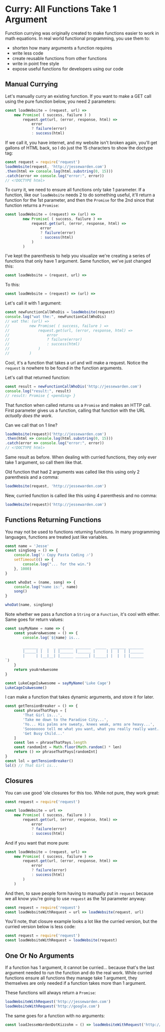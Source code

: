 # Curry: All Functions Take 1 Argument

Function currying was originally created to make functions easier to work in math equations. In real world functional programming, you use them to:

- shorten how many arguments a function requires
- write less code
- create reusable functions from other functions
- write in point free style
- expose useful functions for developers using our code

## Manual Currying

Let's manually curry an existing function. If you want to make a GET call using the pure function below, you need 2 parameters:

```javascript
const loadWebsite = (request, url) =>
    new Promise( ( success, failure ) )
        request.get(url, (error, response, html) =>
            error
            ? failure(error)
            : success(html)
```

If we call it, you have internet, and my website isn't broken again, you'll get gallons of HTML back, so I do just the 15 characters to show the doctype tag:

```javascript
const request = require('request')
loadWebsite(request, 'http://jessewarden.com')
.then(html => console.log(html.substring(0, 15)))
.catch(error => console.log("error:", error))
// <!DOCTYPE html>
```

To curry it, we need to ensure all functions only take 1 parameter. If a function, like our `loadWebsite` needs 2 to do something useful, it'll return a function for the 1st parameter, and then the `Promise` for the 2nd since that function returns a `Promise`:

```javascript
const loadWebsite = (request) => (url) =>
        new Promise( ( success, failure ) =>
            request.get(url, (error, response, html) =>
                error
                ? failure(error)
                : success(html)
            )
        )
```

I've kept the parenthesis to help you visualize we're creating a series of functions that only have 1 argument. Same function, we've just changed this:

```javascript
const loadWebsite = (request, url) =>
```

To this:

```javascript
const loadWebsite = (request) => (url) =>
```

Let's call it with 1 argument:

```javascript
const newFunctionCallWhoDis = loadWebsite(request)
console.log("wat the:", newFunctionCallWhoDis)
// wat the: (url) =>
//         new Promise( ( success, failure ) =>
//             request.get(url, (error, response, html) =>
//                 error
//                 ? failure(error)
//                 : success(html)
//             )
//         )
```

Cool, it's a function that takes a url and will make a request. Notice the `request` is nowhere to be found in the function arguments.

Let's call that returned function:

```javascript
const result = newFunctionCallWhoDis('http://jessewarden.com')
console.log("result:", result)
// result: Promise { <pending> }
```

That function when called returns us a `Promise` and makes an HTTP call. First parameter gives us a function, calling that function with the URL _actually does the work_.

Can we call that on 1 line?

```javascript
loadWebsite(request)('http://jessewarden.com')
.then(html => console.log(html.substring(0, 15)))
.catch(error => console.log("error:", error))
// <!DOCTYPE html>
```

Same result as before. When dealing with curried functions, they only ever take 1 argument, so call them like that.

Old function that had 2 arguments was called like this using only 2 parenthesis and a comma:

```javascript
loadWebsite(request, 'http://jessewarden.com')
```

New, curried function is called like this using 4 parenthesis and no comma:

```javascript
loadWebsite(request)('http://jessewarden.com')
```

## Functions Returning Functions

You may not be used to functions returning functions. In many programming languages, functions are treated just like variables.

```javascript
const name = 'Jesse'
const singSong = () => {
    console.log('🎶 Copy Pasta Coding 🎶')
    setTimeout(() => {
        console.log("... for the win.")
    }, 1000)
}

const whoDat = (name, song) => {
    console.log("name is:", name)
    song()
}

whoDat(name, singSong)
```

Note whether we pass a function a `String` or a `Function`, it's cool with either. Same goes for return values:

```javascript
const sayMyName = name => {
    const youAreAwesome = () => {
        console.log(`${name} is...
        
        _______ _  _  _ _______ _______  _____  _______ _______
        |_____| |  |  | |______ |______ |     | |  |  | |______
        |     | |__|__| |______ ______| |_____| |  |  | |______
`)
    }
    return youAreAwesome
}

const LukeCageIsAwesome = sayMyName('Luke Cage')
LukeCageIsAwesome()
```

I can make a function that takes dynamic arguments, and store it for later.

```javascript
const getTensionBreaker = () => {
    const phraseThatPays = [
        'That Girl is...',
        'Take me down to the Paradise City...',
        'Yo... His palms are sweaty, knees weak, arms are heavy...',
        'Soooooooo tell me what you want, what you really really want...',
        'Get Busy Child...'
    ]
    const len = phraseThatPays.length
    const randomInt = Math.floor(Math.random() * len)
    return () => phraseThatPays[randomInt]
}
const lol = getTensionBreaker()
lol() // That Girl is...
```

## Closures

You can use good 'ole closures for this too. While not pure, they work great:

```javascript
const request = require('request')

const loadWebsite = url =>
    new Promise( ( success, failure ) )
        request.get(url, (error, response, html) =>
            error
            ? failure(error)
            : success(html)
```

And if you want that more pure:

```javascript
const loadWebsite = (request, url) =>
    new Promise( ( success, failure ) =>
        request.get(url, (error, response, html) =>
            error
            ? failure(error)
            : success(html)
        )
    )
```

And then, to save people form having to manually put in `request` because we all know you're going to use `request` as the 1st parameter anyway:

```javascript
const request = require('request')
const loadWebsiteWithRequest = url => loadWebsite(request, url)
```

You'll note, that closure example looks a lot like the curried version, but the curried version below is less code:

```javascript
const request = require('request')
const loadWebsiteWithRequest = loadWebsite(request)
```

## One Or No Arguments

If a function has 1 argument, it cannot be curried... because that's the last argument needed to run the function and do the real work. While curried functions ensure all functions they manage take 1 argument, they themselves are only needed if a function takes more than 1 argument.

These functions will always return a `Promise`:

```javascript
loadWebsiteWithRequest('http://jessewarden.com')
loadWebsiteWithRequest('http://google.com')
```

The same goes for a function with no arguments:

```javascript
const loadJesseWardenDotKizzohm = () => loadWebsiteWithRequest('http://jessewarden.com')
```
